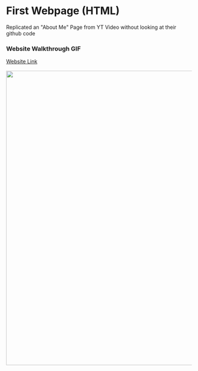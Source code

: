 # First Webpage (HTML)

Replicated an "About Me" Page from YT Video without looking at their github code

### Website Walkthrough GIF
[Website Link](https://jen-464.github.io/FrontendBootcampCourse/HTML-CSS-JS/challenge1-basics/)
<br><br>
<img src="http://g.recordit.co/JO2U4bG838.gif" width="800px"><br>
